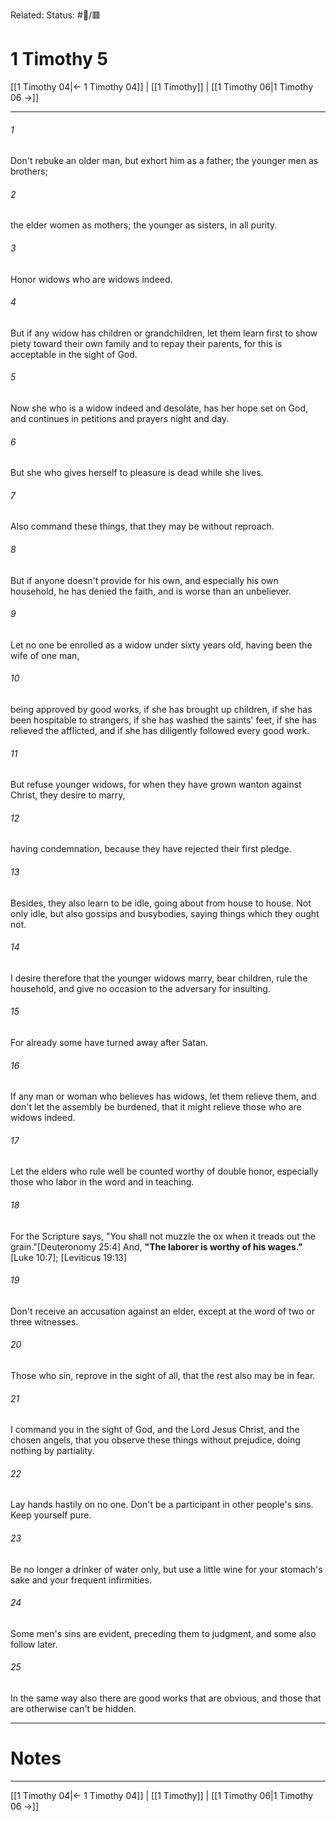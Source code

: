 Related:
Status: #📖/🟥
# 1 Timothy 5

[[1 Timothy 04|← 1 Timothy 04]] | [[1 Timothy]] | [[1 Timothy 06|1 Timothy 06 →]]
***



###### 1 
Don't rebuke an older man, but exhort him as a father; the younger men as brothers; 

###### 2 
the elder women as mothers; the younger as sisters, in all purity. 

###### 3 
Honor widows who are widows indeed. 

###### 4 
But if any widow has children or grandchildren, let them learn first to show piety toward their own family and to repay their parents, for this is acceptable in the sight of God. 

###### 5 
Now she who is a widow indeed and desolate, has her hope set on God, and continues in petitions and prayers night and day. 

###### 6 
But she who gives herself to pleasure is dead while she lives. 

###### 7 
Also command these things, that they may be without reproach. 

###### 8 
But if anyone doesn't provide for his own, and especially his own household, he has denied the faith, and is worse than an unbeliever. 

###### 9 
Let no one be enrolled as a widow under sixty years old, having been the wife of one man, 

###### 10 
being approved by good works, if she has brought up children, if she has been hospitable to strangers, if she has washed the saints' feet, if she has relieved the afflicted, and if she has diligently followed every good work. 

###### 11 
But refuse younger widows, for when they have grown wanton against Christ, they desire to marry, 

###### 12 
having condemnation, because they have rejected their first pledge. 

###### 13 
Besides, they also learn to be idle, going about from house to house. Not only idle, but also gossips and busybodies, saying things which they ought not. 

###### 14 
I desire therefore that the younger widows marry, bear children, rule the household, and give no occasion to the adversary for insulting. 

###### 15 
For already some have turned away after Satan. 

###### 16 
If any man or woman who believes has widows, let them relieve them, and don't let the assembly be burdened, that it might relieve those who are widows indeed. 

###### 17 
Let the elders who rule well be counted worthy of double honor, especially those who labor in the word and in teaching. 

###### 18 
For the Scripture says, "You shall not muzzle the ox when it treads out the grain."<crossref intro="5:18">[Deuteronomy 25:4]</crossref> And, **"The laborer is worthy of his wages."**<crossref intro="5:18">[Luke 10:7]; [Leviticus 19:13]</crossref> 

###### 19 
Don't receive an accusation against an elder, except at the word of two or three witnesses. 

###### 20 
Those who sin, reprove in the sight of all, that the rest also may be in fear. 

###### 21 
I command you in the sight of God, and the Lord Jesus Christ, and the chosen angels, that you observe these things without prejudice, doing nothing by partiality. 

###### 22 
Lay hands hastily on no one. Don't be a participant in other people's sins. Keep yourself pure. 

###### 23 
Be no longer a drinker of water only, but use a little wine for your stomach's sake and your frequent infirmities. 

###### 24 
Some men's sins are evident, preceding them to judgment, and some also follow later. 

###### 25 
In the same way also there are good works that are obvious, and those that are otherwise can't be hidden.

---
# Notes


***
[[1 Timothy 04|← 1 Timothy 04]] | [[1 Timothy]] | [[1 Timothy 06|1 Timothy 06 →]]
